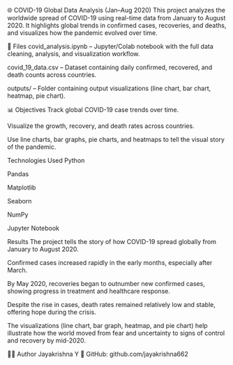 🌐 COVID-19 Global Data Analysis (Jan–Aug 2020)
This project analyzes the worldwide spread of COVID-19 using real-time data from January to August 2020. It highlights global trends in confirmed cases, recoveries, and deaths, and visualizes how the pandemic evolved over time.

📂 Files
covid_analysis.ipynb – Jupyter/Colab notebook with the full data cleaning, analysis, and visualization workflow.

covid_19_data.csv – Dataset containing daily confirmed, recovered, and death counts across countries.

outputs/ – Folder containing output visualizations (line chart, bar chart, heatmap, pie chart).

📊 Objectives
Track global COVID-19 case trends over time.

Visualize the growth, recovery, and death rates across countries.

Use line charts, bar graphs, pie charts, and heatmaps to tell the visual story of the pandemic.

Technologies Used
Python

Pandas

Matplotlib

Seaborn

NumPy

Jupyter Notebook

Results
The project tells the story of how COVID-19 spread globally from January to August 2020.

Confirmed cases increased rapidly in the early months, especially after March.

By May 2020, recoveries began to outnumber new confirmed cases, showing progress in treatment and healthcare response.

Despite the rise in cases, death rates remained relatively low and stable, offering hope during the crisis.

The visualizations (line chart, bar graph, heatmap, and pie chart) help illustrate how the world moved from fear and uncertainty to signs of control and recovery by mid-2020.

👨‍💻 Author
Jayakrishna Y
🔗 GitHub: github.com/jayakrishna662

